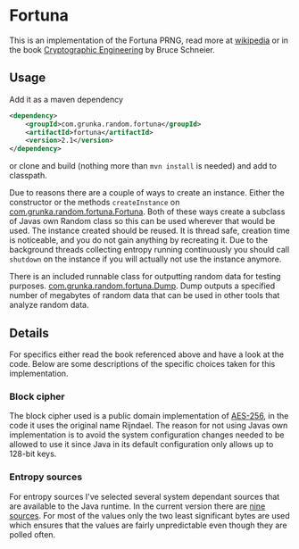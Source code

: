 # Fortuna

This is an implementation of the Fortuna PRNG, read more at [wikipedia][fortuna] or in the book [Cryptographic Engineering][ce] by Bruce Schneier.

## Usage

Add it as a maven dependency

```xml
<dependency>
    <groupId>com.grunka.random.fortuna</groupId>
    <artifactId>fortuna</artifactId>
    <version>2.1</version>
</dependency>
```

or clone and build (nothing more than `mvn install` is needed) and add to classpath.

Due to reasons there are a couple of ways to create an instance. Either the constructor or the methods `createInstance` on [com.grunka.random.fortuna.Fortuna][fortuna_class]. Both of these ways create a subclass of Javas own Random class so this can be used wherever that would be used. The instance created should be reused. It is thread safe, creation time is noticeable, and you do not gain anything by recreating it. Due to the background threads collecting entropy running continuously you should call `shutdown` on the instance if you will actually not use the instance anymore.

There is an included runnable class for outputting random data for testing purposes. [com.grunka.random.fortuna.Dump][dump_class]. Dump outputs a specified number of megabytes of random data that can be used in other tools that analyze random data.

## Details

For specifics either read the book referenced above and have a look at the code. Below are some descriptions of the specific choices taken for this implementation.

### Block cipher

The block cipher used is a public domain implementation of [AES-256][aes256], in the code it uses the original name Rijndael. The reason for not using Javas own implementation is to avoid the system configuration changes needed to be allowed to use it since Java in its default configuration only allows up to 128-bit keys.

### Entropy sources

For entropy sources I've selected several system dependant sources that are available to the Java runtime. In the current version there are [nine sources][entropy_sources]. For most of the values only the two least significant bytes are used which ensures that the values are fairly unpredictable even though they are polled often.

[fortuna]: http://en.wikipedia.org/wiki/Fortuna_(PRNG)
[ce]: http://www.schneier.com/book-ce.html
[aes256]: http://en.wikipedia.org/wiki/Advanced_Encryption_Standard
[entropy_sources]: https://github.com/grunka/fortuna/tree/master/src/main/java/com/grunka/random/fortuna/entropy
[dump_class]: https://github.com/grunka/fortuna/blob/master/src/main/java/com/grunka/random/fortuna/tests/Dump.java
[fortuna_class]: https://github.com/grunka/fortuna/blob/master/src/main/java/com/grunka/random/fortuna/Fortuna.java
